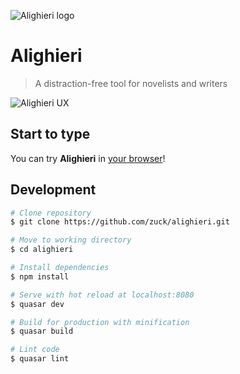 ![Alighieri logo](https://rawgit.com/zuck/alighieri/master/art/logo.svg)

# Alighieri

> A distraction-free tool for novelists and writers

![Alighieri UX](https://raw.githubusercontent.com/zuck/alighieri/master/art/screenshot.png?raw=true)

## Start to type

You can try **Alighieri** in [your browser](https://zuck.github.io/alighieri/)!

## Development

``` bash
# Clone repository
$ git clone https://github.com/zuck/alighieri.git

# Move to working directory
$ cd alighieri

# Install dependencies
$ npm install

# Serve with hot reload at localhost:8080
$ quasar dev

# Build for production with minification
$ quasar build

# Lint code
$ quasar lint
```
